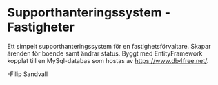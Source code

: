 # Supporthanteringssystem - Fastigheter

Ett simpelt supporthanteringssystem för en fastighetsförvaltare.
Skapar ärenden för boende samt ändrar status.
Byggt med EntityFramework kopplat till en MySql-databas som hostas av https://www.db4free.net/.

-Filip Sandvall
